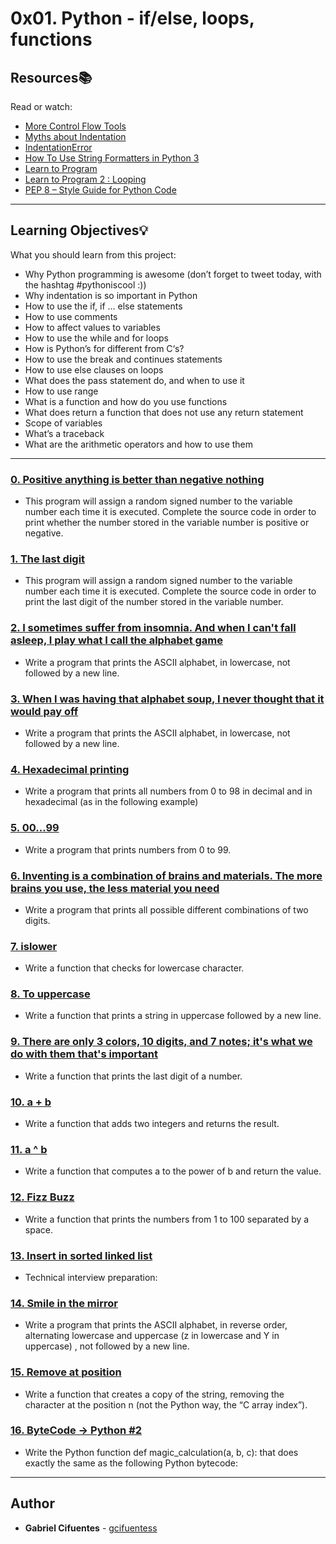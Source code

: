 # 0x01. Python - if/else, loops, functions

## Resources:books:
Read or watch:
* [More Control Flow Tools](https://intranet.hbtn.io/rltoken/R7uTXYVOjUilq6rCjsQcFg)
* [Myths about Indentation](https://intranet.hbtn.io/rltoken/Y-HaMMJBKPseiVDo_v9PVg)
* [IndentationError](https://intranet.hbtn.io/rltoken/AorC2VSZ4yCOx-AbatvKLA)
* [How To Use String Formatters in Python 3](https://intranet.hbtn.io/rltoken/arGQeiwUbFn3JOoYpw84yA)
* [Learn to Program](https://intranet.hbtn.io/rltoken/mlo-dauC8pSM_NrO5VYobw)
* [Learn to Program 2 : Looping](https://intranet.hbtn.io/rltoken/mlo-dauC8pSM_NrO5VYobw)
* [PEP 8 – Style Guide for Python Code](https://intranet.hbtn.io/rltoken/mq1IFaMhqpk2IHE0dC6UuQ)

---
## Learning Objectives:bulb:
What you should learn from this project:

* Why Python programming is awesome (don’t forget to tweet today, with the hashtag #pythoniscool :))
* Why indentation is so important in Python
* How to use the if, if ... else statements
* How to use comments
* How to affect values to variables
* How to use the while and for loops
* How is Python’s for different from C‘s?
* How to use the break and continues statements
* How to use else clauses on loops
* What does the pass statement do, and when to use it
* How to use range
* What is a function and how do you use functions
* What does return a function that does not use any return statement
* Scope of variables
* What’s a traceback
* What are the arithmetic operators and how to use them

---

### [0. Positive anything is better than negative nothing](./0-positive_or_negative.py)
* This program will assign a random signed number to the variable number each time it is executed. Complete the source code in order to print whether the number stored in the variable number is positive or negative.


### [1. The last digit](./1-last_digit.py)
* This program will assign a random signed number to the variable number each time it is executed. Complete the source code in order to print the last digit of the number stored in the variable number.


### [2. I sometimes suffer from insomnia. And when I can't fall asleep, I play what I call the alphabet game](./2-print_alphabet.py)
* Write a program that prints the ASCII alphabet, in lowercase, not followed by a new line.


### [3. When I was having that alphabet soup, I never thought that it would pay off](./3-print_alphabt.py)
* Write a program that prints the ASCII alphabet, in lowercase, not followed by a new line.


### [4. Hexadecimal printing](./4-print_hexa.py)
* Write a program that prints all numbers from 0 to 98 in decimal and in hexadecimal (as in the following example)


### [5. 00...99](./5-print_comb2.py)
* Write a program that prints numbers from 0 to 99.


### [6. Inventing is a combination of brains and materials. The more brains you use, the less material you need](./6-print_comb3.py)
* Write a program that prints all possible different combinations of two digits.


### [7. islower](./7-islower.py)
* Write a function that checks for lowercase character. 


### [8. To uppercase](./8-uppercase.py)
* Write a function that prints a string in uppercase followed by a new line.


### [9. There are only 3 colors, 10 digits, and 7 notes; it's what we do with them that's important](./9-print_last_digit.py)
* Write a function that prints the last digit of a number.


### [10. a + b](./10-add.py)
* Write a function that adds two integers and returns the result.


### [11. a ^ b](./11-pow.py)
* Write a function that computes a to the power of b and return the value.


### [12. Fizz Buzz](./12-fizzbuzz.py)
* Write a function that prints the numbers from 1 to 100 separated by a space. 


### [13. Insert in sorted linked list](./13-insert_number.c)
* Technical interview preparation: 


### [14. Smile in the mirror](./100-print_tebahpla.py)
* Write a program that prints the ASCII alphabet, in reverse order, alternating lowercase and uppercase (z in lowercase and Y in uppercase) , not followed by a new line.


### [15. Remove at position](./101-remove_char_at.py)
* Write a function that creates a copy of the string, removing the character at the position n (not the Python way, the “C array index”).


### [16. ByteCode -> Python #2](./102-magic_calculation.py)
* Write the Python function def magic_calculation(a, b, c): that does exactly the same as the following Python bytecode:

---

## Author
* **Gabriel Cifuentes** - [gcifuentess](https://github.com/gcifuentess/)